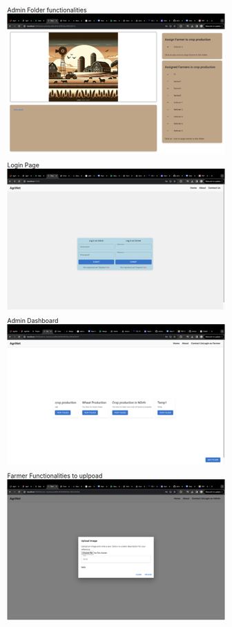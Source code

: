 
Admin Folder functionalities
![Example Image](./assets/3.png)

Login Page
![Example Image](./assets/2.png)

Admin Dashboard
![Example Image](./assets/4.png)

Farmer Functionalities to uplpoad
![Example Image](./assets/1.png)


